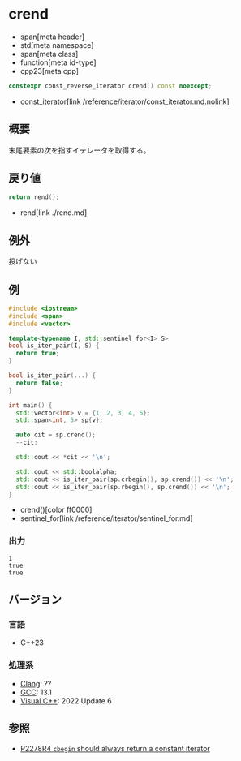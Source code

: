 # crend
* span[meta header]
* std[meta namespace]
* span[meta class]
* function[meta id-type]
* cpp23[meta cpp]

```cpp
constexpr const_reverse_iterator crend() const noexcept;
```
* const_iterator[link /reference/iterator/const_iterator.md.nolink]

## 概要
末尾要素の次を指すイテレータを取得する。


## 戻り値

```cpp
return rend();
```
* rend[link ./rend.md]


## 例外
投げない

## 例
```cpp example
#include <iostream>
#include <span>
#include <vector>

template<typename I, std::sentinel_for<I> S>
bool is_iter_pair(I, S) {
  return true;
}

bool is_iter_pair(...) {
  return false;
}

int main() {
  std::vector<int> v = {1, 2, 3, 4, 5};
  std::span<int, 5> sp{v};

  auto cit = sp.crend();
  --cit;

  std::cout << *cit << '\n';

  std::cout << std::boolalpha;
  std::cout << is_iter_pair(sp.crbegin(), sp.crend()) << '\n';
  std::cout << is_iter_pair(sp.rbegin(), sp.crend()) << '\n';
}
```
* crend()[color ff0000]
* sentinel_for[link /reference/iterator/sentinel_for.md]

### 出力
```
1
true
true
```

## バージョン
### 言語
- C++23

### 処理系
- [Clang](/implementation.md#clang): ??
- [GCC](/implementation.md#gcc): 13.1
- [Visual C++](/implementation.md#visual_cpp): 2022 Update 6

## 参照
- [P2278R4 `cbegin` should always return a constant iterator](https://www.open-std.org/jtc1/sc22/wg21/docs/papers/2022/p2278r4.html)
